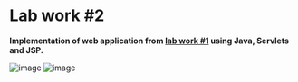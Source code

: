 # Lab work #2

**Implementation of web application from [lab work #1](https://github.com/foliageh/itmo-web-lab1) using Java, Servlets and JSP.**  

![image](https://github.com/BZ6/WebLab2/assets/85627560/6d7dd653-a507-4ff2-b660-e6f0a16484c2)
![image](https://github.com/BZ6/WebLab2/assets/85627560/86ce2f44-6cc8-4e33-8c17-0d451325739f)
